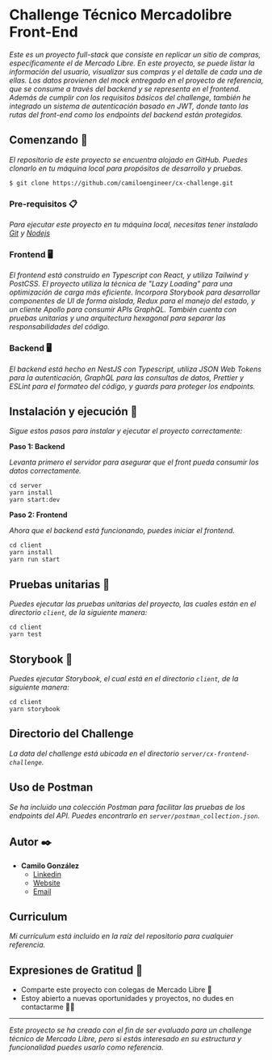 # Challenge Técnico Mercadolibre Front-End

_Este es un proyecto full-stack que consiste en replicar un sitio de compras, específicamente el de Mercado Libre. En este proyecto, se puede listar la información del usuario, visualizar sus compras y el detalle de cada una de ellas. Los datos provienen del mock entregado en el proyecto de referencia, que se consume a través del backend y se representa en el frontend. Además de cumplir con los requisitos básicos del challenge, también he integrado un sistema de autenticación basado en JWT, donde tanto las rutas del front-end como los endpoints del backend están protegidos._

## Comenzando 🚀

_El repositorio de este proyecto se encuentra alojado en GitHub. Puedes clonarlo en tu máquina local para propósitos de desarrollo y pruebas._

```
$ git clone https://github.com/camiloengineer/cx-challenge.git
```

### Pre-requisitos 📋

_Para ejecutar este proyecto en tu máquina local, necesitas tener instalado [Git](https://git-scm.com/) y [Nodejs](https://nodejs.org/es/download/)_

### Frontend 🖥️

_El frontend está construido en Typescript con React, y utiliza Tailwind y PostCSS. El proyecto utiliza la técnica de "Lazy Loading" para una optimización de carga más eficiente. Incorpora Storybook para desarrollar componentes de UI de forma aislada, Redux para el manejo del estado, y un cliente Apollo para consumir APIs GraphQL. También cuenta con pruebas unitarias y una arquitectura hexagonal para separar las responsabilidades del código._

### Backend 🖥️

_El backend está hecho en NestJS con Typescript, utiliza JSON Web Tokens para la autenticación, GraphQL para las consultas de datos, Prettier y ESLint para el formateo del código, y guards para proteger los endpoints._

## Instalación y ejecución 🔧

_Sigue estos pasos para instalar y ejecutar el proyecto correctamente:_

**Paso 1: Backend**

_Levanta primero el servidor para asegurar que el front pueda consumir los datos correctamente._

```
cd server
yarn install
yarn start:dev
```

**Paso 2: Frontend**

_Ahora que el backend está funcionando, puedes iniciar el frontend._

```
cd client
yarn install
yarn run start
```

## Pruebas unitarias 🧪

_Puedes ejecutar las pruebas unitarias del proyecto, las cuales están en el directorio `client`, de la siguiente manera:_

```
cd client
yarn test
```

## Storybook 📕

_Puedes ejecutar Storybook, el cual está en el directorio `client`, de la siguiente manera:_

```
cd client
yarn storybook
```

## Directorio del Challenge

_La data del challenge está ubicada en el directorio `server/cx-frontend-challenge`._

## Uso de Postman

_Se ha incluido una colección Postman para facilitar las pruebas de los endpoints del API. Puedes encontrarlo en `server/postman_collection.json`._

## Autor ✒️

* **Camilo González** 
    * [Linkedin](https://www.linkedin.com/in/camiloengineer/)
    * [Website](https://www.camiloengineer.com/)
    * [Email](mailto:camilo@camiloengineer.com)

## Curriculum

_Mi currículum está incluido en la raíz del repositorio para cualquier referencia._

## Expresiones de Gratitud 🎁

* Comparte este proyecto con colegas de Mercado Libre 📢
* Estoy abierto a nuevas oportunidades y proyectos, no dudes en contactarme 🤝🏽 

---
_Este proyecto se ha creado con el fin de ser evaluado para un challenge técnico de Mercado Libre, pero si estás interesado en su estructura y funcionalidad puedes usarlo como referencia._
